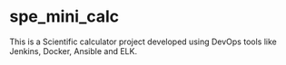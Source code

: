 # spe_mini_calc
This is a Scientific calculator project developed using DevOps tools like Jenkins, Docker, Ansible and ELK. 

